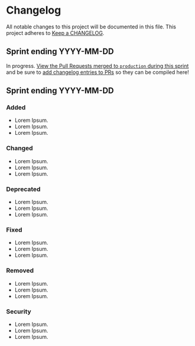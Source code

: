 # Changelog

All notable changes to this project will be documented in this file. This project adheres to [Keep a CHANGELOG](https://keepachangelog.com/en/1.0.0/).

## Sprint ending YYYY-MM-DD

In progress. [View the Pull Requests merged to `production` during this sprint](https://github.com/alleyinteractive/wp-starter-project/pulls?q=merged%3A%3E2020-10-07+base%3Aproduction+sort%3Aupdated-asc) and be sure to [add changelog entries to PRs](https://github.com/alleyinteractive/wp-starter-project/blob/production/.github/pull_request_template.md) so they can be compiled here!

## Sprint ending YYYY-MM-DD

### Added

- Lorem Ipsum.
- Lorem Ipsum.
- Lorem Ipsum.

### Changed

- Lorem Ipsum.
- Lorem Ipsum.
- Lorem Ipsum.

### Deprecated

- Lorem Ipsum.
- Lorem Ipsum.
- Lorem Ipsum.

### Fixed

- Lorem Ipsum.
- Lorem Ipsum.
- Lorem Ipsum.

### Removed

- Lorem Ipsum.
- Lorem Ipsum.
- Lorem Ipsum.

### Security

- Lorem Ipsum.
- Lorem Ipsum.
- Lorem Ipsum.
